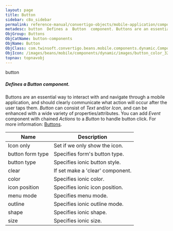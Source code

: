 ```yaml
---
layout: page
title: Button
sidebar: c8o_sidebar
permalink: reference-manual/convertigo-objects/mobile-application/components/button-components/button/
metadesc: button  Defines a  Button  component. Buttons are an essential way to interact with and navigate through a mobile application, and should clearly comm
ObjGroup: Buttons
ObjCatName: button-components
ObjName: Button
ObjClass: com.twinsoft.convertigo.beans.mobile.components.dynamic.ComponentManager$1
ObjIcon: /images/beans/mobile/components/dynamic/images/button_color_32x32.png
topnav: topnavobj
---
```

button
##### Defines a <i>Button</i> component.
Buttons are an essential way to interact with and navigate through a mobile application, and should clearly communicate what action will occur after the user taps them.
<i>Button</i> can consist of <i>Text</i> and/or <i>Icon</i>, and can be enhanced with a wide variety of properties/attributes.
You can add <i>Event</i> component with chained <i>Actions</i> to a <i>Button</i> to handle button click.
 For more information: <a href='https://ionicframework.com/docs/v3/components/#buttons' target='_blank'>Buttons</a>.

Name | Description 
--- | ---
Icon only | Set if we only show the icon.
button form type | Specifies form's button type.
button type | Specifies ionic button style.
clear | If set make a 'clear' component.
color | Specifies ionic color.
icon position | Specifies ionic icon position.
menu mode | Specifies menu mode.
outline | Specifies ionic outline mode.
shape | Specifies ionic shape.
size | Specifies ionic size.


